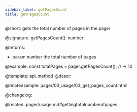 ```yaml
---
sidebar_label: getPagesCount
title: getPagesCount
---          
```


@short: gets the total number of pages in the pager

@signature: getPagesCount(): number;

@returns:
- param	number      the total number of pages

@example:
const totalPages = pager.getPagesCount();
// -> 10


@template: api_method
@descr:

@relatedsample: pager/03_usage/03_get_pages_count.html



@changelog:

@related: pager/usage.md#gettingtotalnumberofpages
